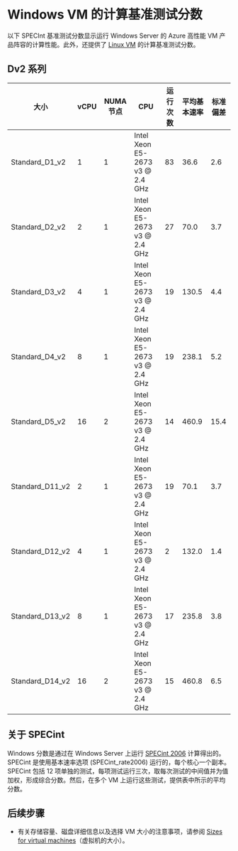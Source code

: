 <properties
 pageTitle="Windows VM 的计算基准测试分数 | Azure"
 description="比较运行 Windows Server 的 Azure VM 的 SPECint 计算基准测试分数"
 services="virtual-machines-windows"
 documentationCenter=""
 authors="dlepow"
 manager="timlt"
 editor=""
 tags="azure-resource-manager,azure-service-management"/>
<tags
	ms.service="virtual-machines-windows"
	ms.date="07/18/2016"
	wacn.date=""/>

# Windows VM 的计算基准测试分数

以下 SPECInt 基准测试分数显示运行 Windows Server 的 Azure 高性能 VM 产品阵容的计算性能。此外，还提供了 [Linux VM](/documentation/articles/virtual-machines-linux-compute-benchmark-scores/) 的计算基准测试分数。

## Dv2 系列


大小 | vCPU | NUMA 节点 | CPU | 运行次数 | 平均基本速率 | 标准偏差
------- | ------ | ---- | -------| ---- | ---- | -----
Standard_D1_v2 | 1 | 1 | Intel Xeon E5-2673 v3 @ 2.4 GHz | 83 | 36.6 | 2.6
Standard_D2_v2 | 2 | 1 | Intel Xeon E5-2673 v3 @ 2.4 GHz | 27 | 70.0 | 3.7
Standard_D3_v2 | 4 | 1 | Intel Xeon E5-2673 v3 @ 2.4 GHz | 19 | 130.5 | 4.4
Standard_D4_v2 | 8 | 1 | Intel Xeon E5-2673 v3 @ 2.4 GHz | 19 | 238.1 | 5.2
Standard_D5_v2 | 16 | 2 | Intel Xeon E5-2673 v3 @ 2.4 GHz | 14 | 460.9 | 15.4
Standard_D11_v2 | 2 | 1 | Intel Xeon E5-2673 v3 @ 2.4 GHz | 19 | 70.1 | 3.7
Standard_D12_v2 | 4 | 1 | Intel Xeon E5-2673 v3 @ 2.4 GHz | 2 | 132.0 | 1.4
Standard_D13_v2 | 8 | 1 | Intel Xeon E5-2673 v3 @ 2.4 GHz | 17 | 235.8 | 3.8
Standard_D14_v2 | 16 | 2 | Intel Xeon E5-2673 v3 @ 2.4 GHz | 15 | 460.8 | 6.5

## 关于 SPECint

Windows 分数是通过在 Windows Server 上运行 [SPECint 2006](https://www.spec.org/cpu2006/results/rint2006.html) 计算得出的。SPECint 是使用基本速率选项 (SPECint\_rate2006) 运行的，每个核心一个副本。SPECint 包括 12 项单独的测试，每项测试运行三次，取每次测试的中间值并为值加权，形成综合分数。然后，在多个 VM 上运行这些测试，提供表中所示的平均分数。


## 后续步骤

* 有关存储容量、磁盘详细信息以及选择 VM 大小的注意事项，请参阅 [Sizes for virtual machines](/documentation/articles/virtual-machines-windows-sizes/)（虚拟机的大小）。

<!---HONumber=Mooncake_0829_2016-->